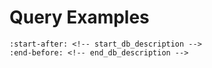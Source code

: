 # Query Examples


```{include} ../../README.md
:start-after: <!-- start_db_description -->
:end-before: <!-- end_db_description -->
```
